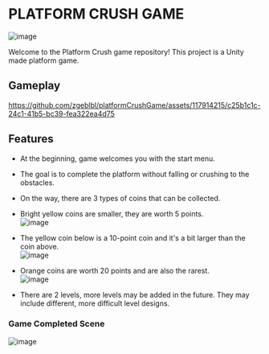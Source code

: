 # PLATFORM CRUSH GAME

![image](https://github.com/zgeblbl/platformCrushGame/assets/117914215/b9a36b2b-f246-483c-8c15-3e62b1e79843)

Welcome to the Platform Crush game repository! This project is a Unity made platform game.

## Gameplay

https://github.com/zgeblbl/platformCrushGame/assets/117914215/c25b1c1c-24c1-41b5-bc39-fea322ea4d75

## Features

- At the beginning, game welcomes you with the start menu.
- The goal is to complete the platform without falling or crushing to the obstacles.
- On the way, there are 3 types of coins that can be collected.
- Bright yellow coins are smaller, they are worth 5 points. <br/>
![image](https://github.com/zgeblbl/platformCrushGame/assets/117914215/0292bb8f-894f-47aa-805e-392ab6e819c3)
- The yellow coin below is a 10-point coin and it's a bit larger than the coin above.<br/>
![image](https://github.com/zgeblbl/platformCrushGame/assets/117914215/2b87bd10-7a1f-471e-9c37-80b96ae4dfc1)
- Orange coins are worth 20 points and are also the rarest.<br/>
![image](https://github.com/zgeblbl/platformCrushGame/assets/117914215/36c742d1-3128-4bf0-a430-495d70f2d872)

- There are 2 levels, more levels may be added in the future. They may include different, more difficult level designs.


### Game Completed Scene
 ![image](https://github.com/zgeblbl/platformCrushGame/assets/117914215/d8f695b4-1cef-4ad0-bb08-9ee959b9c375)
